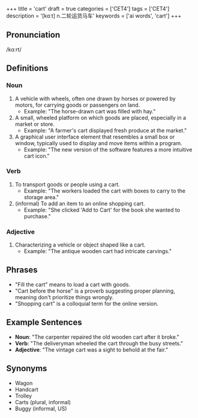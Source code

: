 +++
title = 'cart'
draft = true
categories = ['CET4']
tags = ['CET4']
description = '[kɑːt] n.二轮运货马车'
keywords = ['ai words', 'cart']
+++

## Pronunciation
/kɑːrt/

## Definitions
### Noun
1. A vehicle with wheels, often one drawn by horses or powered by motors, for carrying goods or passengers on land.
   - Example: "The horse-drawn cart was filled with hay."
2. A small, wheeled platform on which goods are placed, especially in a market or store.
   - Example: "A farmer's cart displayed fresh produce at the market."
3. A graphical user interface element that resembles a small box or window, typically used to display and move items within a program.
   - Example: "The new version of the software features a more intuitive cart icon."

### Verb
1. To transport goods or people using a cart.
   - Example: "The workers loaded the cart with boxes to carry to the storage area."
2. (informal) To add an item to an online shopping cart.
   - Example: "She clicked 'Add to Cart' for the book she wanted to purchase."

### Adjective
1. Characterizing a vehicle or object shaped like a cart.
   - Example: "The antique wooden cart had intricate carvings."

## Phrases
- "Fill the cart" means to load a cart with goods.
- "Cart before the horse" is a proverb suggesting proper planning, meaning don't prioritize things wrongly.
- "Shopping cart" is a colloquial term for the online version.

## Example Sentences
- **Noun**: "The carpenter repaired the old wooden cart after it broke."
- **Verb**: "The deliveryman wheeled the cart through the busy streets."
- **Adjective**: "The vintage cart was a sight to behold at the fair."

## Synonyms
- Wagon
- Handcart
- Trolley
- Carts (plural, informal)
- Buggy (informal, US)
